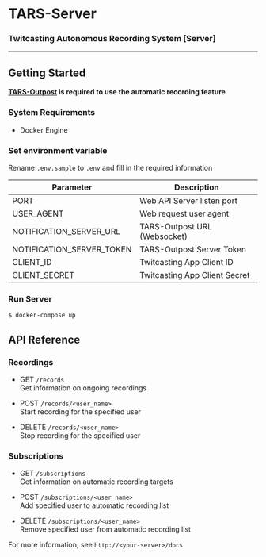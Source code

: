 # TARS-Server
### Twitcasting Autonomous Recording System [Server]
___

## Getting Started
__[TARS-Outpost](https://github.com/quadseed/TARS-Outpost) is required to use the automatic recording feature__
### System Requirements
- Docker Engine

### Set environment variable
Rename `.env.sample` to `.env` and fill in the required information

| Parameter                 | Description                    |
|---------------------------|--------------------------------|
| PORT                      | Web API Server listen port     |
| USER_AGENT                | Web request user agent         |
| NOTIFICATION_SERVER_URL   | TARS-Outpost URL   (Websocket) |
| NOTIFICATION_SERVER_TOKEN | TARS-Outpost Server Token      |
| CLIENT_ID                 | Twitcasting App Client ID      |
| CLIENT_SECRET             | Twitcasting App Client Secret  |

### Run Server
```shell
$ docker-compose up
```

## API Reference
### Recordings
- GET `/records`  
Get information on ongoing recordings


- POST `/records/<user_name>`  
Start recording for the specified user


- DELETE `/records/<user_name>`  
Stop recording for the specified user


### Subscriptions
- GET `/subscriptions`  
Get information on automatic recording targets


- POST `/subscriptions/<user_name>`  
Add specified user to automatic recording list


- DELETE `/subscriptions/<user_name>`  
Remove specified user from automatic recording list


For more information, see `http://<your-server>/docs`
